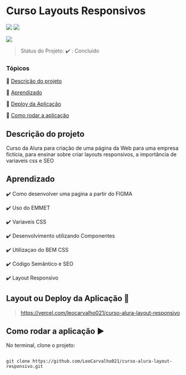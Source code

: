 <h1>Curso Layouts Responsivos</h1>

<p  align="center">

<img  src=  "https://img.shields.io/badge/-HTML-orange"> <img  src="https://img.shields.io/badge/-CSS-blue"> 

<img  src="http://img.shields.io/static/v1?label=STATUS&message=CONCLUIDO&color=GREEN&style=for-the-badge"/>

</p>

> Status do Projeto: :heavy_check_mark: : Concluido

### Tópicos

:small_blue_diamond: [Descrição do projeto](#descrição-do-projeto)

:small_blue_diamond: [Aprendizado](#aprendizado)

:small_blue_diamond: [Deploy da Aplicação](#deploy-da-aplicação-dash)

:small_blue_diamond: [Como rodar a aplicação](#como-rodar-a-aplicação-arrow_forward)

## Descrição do projeto

<p  align="justify">

Curso da Alura para criação de uma página da Web para uma empresa fictícia, para ensinar sobre criar layouts responsivos, a importância de variaveis css e SEO

</p>

## Aprendizado


:heavy_check_mark: Como desenvolver uma pagina a partir do FIGMA

:heavy_check_mark: Uso do EMMET 

:heavy_check_mark: Variaveis CSS  

:heavy_check_mark: Desenvolvimento utilizando Componentes

:heavy_check_mark: Utilizaçao do BEM CSS

:heavy_check_mark: Código Semântico e SEO

:heavy_check_mark: Layout Responsivo

## Layout ou Deploy da Aplicação :dash:

> https://vercel.com/leocarvalho021/curso-alura-layout-responsivo


## Como rodar a aplicação :arrow_forward:


No terminal, clone o projeto:


```

git clone https://github.com/LeoCarvalho021/curso-alura-layout-responsivo.git

```
